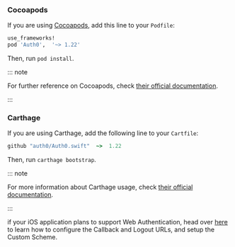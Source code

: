 ### Cocoapods
   
If you are using [Cocoapods](https://cocoapods.org/), add this line to your `Podfile`:

```ruby
use_frameworks!
pod 'Auth0',  '~> 1.22'
```

Then, run `pod install`.

::: note

For further reference on Cocoapods, check [their official documentation](http://guides.cocoapods.org/using/getting-started.html).

:::

### Carthage

If you are using Carthage, add the following line to your `Cartfile`:

```ruby
github "auth0/Auth0.swift"  ~>  1.22
```

Then, run `carthage bootstrap`.

::: note

For more information about Carthage usage, check [their official documentation](https://github.com/Carthage/Carthage#if-youre-building-for-ios-tvos-or-watchos).

:::

if your iOS application plans to support Web Authentication, head over [here](https://auth0.com/docs/libraries/auth0-swift#web-based-auth-ios-only-) to learn how to configure the Callback and Logout URLs, and setup the Custom Scheme.